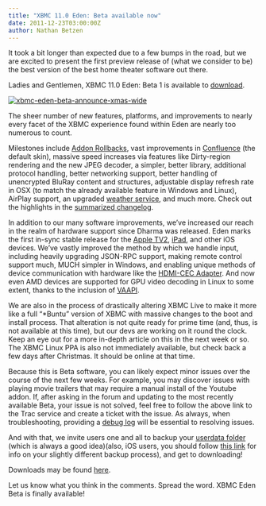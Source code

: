 ```yaml
---
title: "XBMC 11.0 Eden: Beta available now"
date: 2011-12-23T03:00:00Z
author: Nathan Betzen
---
```


It took a bit longer than expected due to a few bumps in the road, but we are excited to present the first preview release of (what we consider to be) the best version of the best home theater software out there.

Ladies and Gentlemen, XBMC 11.0 Eden: Beta 1 is available to [download](https://kodi.wiki/download/ "XBMC Eden Download").

[![xbmc-eden-beta-announce-xmas-wide](/images/blog/xbmc-eden-beta-announce-xmas-wide.webp "xbmc-eden-beta-announce-xmas-wide")](https://kodi.wiki/download/)

The sheer number of new features, platforms, and improvements to nearly every facet of the XBMC experience found within Eden are nearly too numerous to count.

Milestones include [Addon Rollbacks](https://kodi.wiki/natethomas/2011/10/20/xbmc-addon-rollbacks/ "XBMC Rollback Review"), vast improvements in [Confluence](https://kodi.wiki/natethomas/2011/10/07/xbmc-eden-skinning-changes/ "Confluence Update Review") (the default skin), massive speed increases via features like Dirty-region rendering and the new JPEG decoder, a simpler, better library, additional protocol handling, better networking support, better handling of unencrypted BluRay content and structures, adjustable display refresh rate in OSX (to match the already available feature in Windows and Linux), AirPlay support, an upgraded [weather service](https://www.wunderground.com/ "Thanks for your support, Weather Underground!"), and much more. Check out the highlights in the [summarized changelog](http://mirrors.xbmc.org/releases/11.0-Eden_beta1-changelog.txt).

In addition to our many software improvements, we’ve increased our reach in the realm of hardware support since Dharma was released. Eden marks the first in-sync stable release for the [Apple TV2](https://www.amazon.com/gp/product/B001FA1NK0/ref=as_li_ss_tl?ie=UTF8&tag=thfefi02-20&linkCode=as2&camp=1789&creative=390957&creativeASIN=B001FA1NK0 "Apple TV 2"), [iPad](https://www.apple.com/ipad/ "iPad"), and other iOS devices. We’ve vastly improved the method by which we handle input, including heavily upgrading JSON-RPC support, making remote control support much, MUCH simpler in Windows, and enabling unique methods of device communication with hardware like the [HDMI-CEC Adapter](https://www.pulse-eight.com/store/products/104-usb-hdmi-cec-adapter.aspx "USB CEC Adapter"). And now even AMD devices are supported for GPU video decoding in Linux to some extent, thanks to the inclusion of [VAAPI](https://en.wikipedia.org/wiki/Video_Acceleration_API "VAAPI Wiki Page").

We are also in the process of drastically altering XBMC Live to make it more like a full “\*Buntu” version of XBMC with massive changes to the boot and install process. That alteration is not quite ready for prime time (and, thus, is not available at this time), but our devs are working on it round the clock. Keep an eye out for a more in-depth article on this in the next week or so. The XBMC Linux PPA is also not immediately available, but check back a few days after Christmas. It should be online at that time.

Because this is Beta software, you can likely expect minor issues over the course of the next few weeks. For example, you may discover issues with playing movie trailers that may require a manual install of the Youtube addon. If, after asking in the forum and updating to the most recently available Beta, your issue is not solved, feel free to follow the above link to the Trac service and create a ticket with the issue. As always, when troubleshooting, providing a [debug log](https://kodi.wiki/view/Log_file "Info about XBMC Debug Logs") will be essential to resolving issues.

And with that, we invite users one and all to backup your [userdata folder](https://kodi.wiki/view/Userdata_folder "XBMC Userdata folder Wiki") (which is always a good idea)(also, iOS users, you should follow [this link](https://kodi.wiki/view/IOS_FAQ "Backing up XBMC for iOS") for info on your slightly different backup process), and get to downloading!

Downloads may be found [here](https://kodi.wiki/download/ "XBMC Downloads").

Let us know what you think in the comments. Spread the word. XBMC Eden Beta is finally available!
